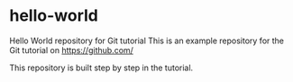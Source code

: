 # hello-world

Hello World repository for Git tutorial
This is an example repository for the Git tutorial on https://github.com/

This repository is built step by step in the tutorial.
